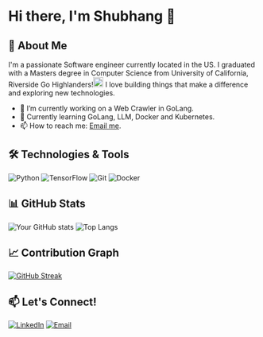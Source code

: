 # Hi there, I'm Shubhang 👋

## 🚀 About Me
I'm a passionate Software engineer currently located in the US. I graduated with a Masters degree in Computer Science from University of California, Riverside Go Highlanders!<img src="https://github.com/hshubhang/main/uc_riverside_highlanders_2020-pres.png" alt="Highlanders Logo" width="20" height="20" /> I love building things that make a difference and exploring new technologies. 

- 🔭 I’m currently working on a Web Crawler in GoLang.
- 🌱 Currently learning GoLang, LLM, Docker and Kubernetes.
- 📫 How to reach me: [Email me](shubhanghasabnis@gmail.com).

## 🛠️ Technologies & Tools
![Python](https://img.shields.io/badge/-Python-3776AB?logo=python&logoColor=white&style=flat-square)
![TensorFlow](https://img.shields.io/badge/-TensorFlow-FF6F00?logo=tensorflow&logoColor=white&style=flat-square)
![Git](https://img.shields.io/badge/-Git-F05032?logo=git&logoColor=white&style=flat-square)
![Docker](https://img.shields.io/badge/-Docker-2496ED?logo=docker&logoColor=white&style=flat-square)

## 📊 GitHub Stats
![Your GitHub stats](https://github-readme-stats.vercel.app/api?username=yourusername&show_icons=true&theme=radical)
![Top Langs](https://github-readme-stats.vercel.app/api/top-langs/?username=yourusername&layout=compact&theme=radical)

## 📈 Contribution Graph
[![GitHub Streak](https://github-readme-streak-stats.herokuapp.com/?user=yourusername&theme=radical)](https://git.io/streak-stats)

## 📫 Let's Connect!
[![LinkedIn](https://img.shields.io/badge/-LinkedIn-0A66C2?logo=LinkedIn&logoColor=white&style=flat-square)](https://www.linkedin.com/in/shubhang-hasabnis-8b172217a/)
[![Email](https://img.shields.io/badge/-Email-D14836?logo=gmail&logoColor=white&style=flat-square)](shubhanghasabnis@gmail.com)
